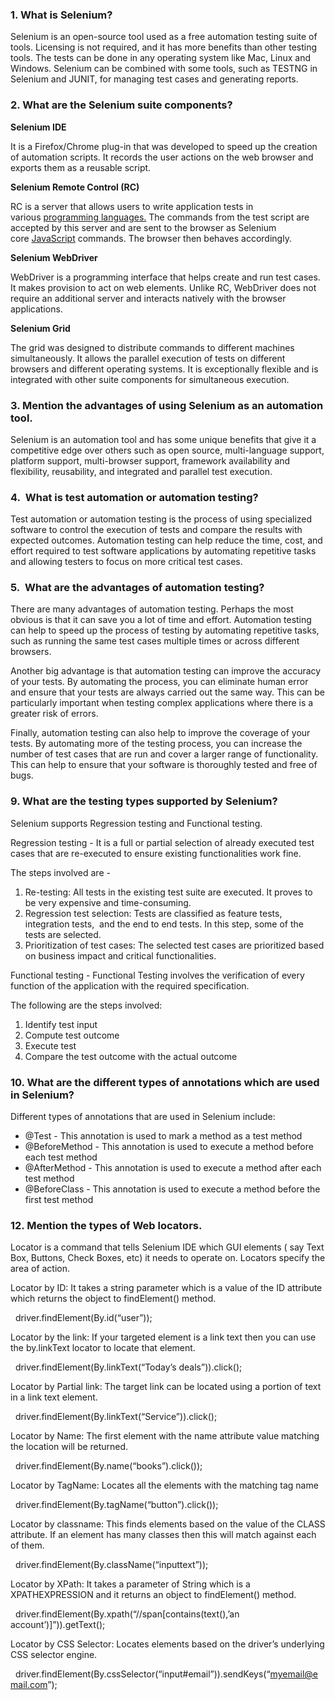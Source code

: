 ### 1. What is Selenium?

Selenium is an open-source tool used as a free automation testing suite of tools. Licensing is not required, and it has more benefits than other testing tools. The tests can be done in any operating system like Mac, Linux and Windows. Selenium can be combined with some tools, such as TESTNG in Selenium and JUNIT, for managing test cases and generating reports.

### 2. What are the Selenium suite components?

**Selenium IDE**

It is a Firefox/Chrome plug-in that was developed to speed up the creation of automation scripts. It records the user actions on the web browser and exports them as a reusable script.

**Selenium Remote Control (RC)**

RC is a server that allows users to write application tests in various [programming languages.](https://www.simplilearn.com/tutorials/programming-tutorial/first-programming-language "programming languages.") The commands from the test script are accepted by this server and are sent to the browser as Selenium core [JavaScript](https://www.simplilearn.com/tutorials/javascript-tutorial/introduction-to-javascript "JavaScript") commands. The browser then behaves accordingly.

**Selenium WebDriver**

WebDriver is a programming interface that helps create and run test cases. It makes provision to act on web elements. Unlike RC, WebDriver does not require an additional server and interacts natively with the browser applications.

**Selenium Grid**

The grid was designed to distribute commands to different machines simultaneously. It allows the parallel execution of tests on different browsers and different operating systems. It is exceptionally flexible and is integrated with other suite components for simultaneous execution.

### 3. Mention the advantages of using Selenium as an automation tool.

Selenium is an automation tool and has some unique benefits that give it a competitive edge over others such as open source, multi-language support, platform support, multi-browser support, framework availability and flexibility, reusability, and integrated and parallel test execution.

### 4.  What is test automation or automation testing?

Test automation or automation testing is the process of using specialized software to control the execution of tests and compare the results with expected outcomes. Automation testing can help reduce the time, cost, and effort required to test software applications by automating repetitive tasks and allowing testers to focus on more critical test cases. 

### 5.  What are the advantages of automation testing?

There are many advantages of automation testing. Perhaps the most obvious is that it can save you a lot of time and effort. Automation testing can help to speed up the process of testing by automating repetitive tasks, such as running the same test cases multiple times or across different browsers.

Another big advantage is that automation testing can improve the accuracy of your tests. By automating the process, you can eliminate human error and ensure that your tests are always carried out the same way. This can be particularly important when testing complex applications where there is a greater risk of errors.

Finally, automation testing can also help to improve the coverage of your tests. By automating more of the testing process, you can increase the number of test cases that are run and cover a larger range of functionality. This can help to ensure that your software is thoroughly tested and free of bugs.

### 9. What are the testing types supported by Selenium? 

Selenium supports Regression testing and Functional testing. 

Regression testing - It is a full or partial selection of already executed test cases that are re-executed to ensure existing functionalities work fine.

The steps involved are - 

1. Re-testing: All tests in the existing test suite are executed. It proves to be very expensive and time-consuming.
2. Regression test selection: Tests are classified as feature tests, integration tests,  and the end to end tests. In this step, some of the tests are selected.
3. Prioritization of test cases: The selected test cases are prioritized based on business impact and critical functionalities.

Functional testing - Functional Testing involves the verification of every function of the application with the required specification. 

The following are the steps involved:

1. Identify test input
2. Compute test outcome
3. Execute test
4. Compare the test outcome with the actual outcome 

### 10. What are the different types of annotations which are used in Selenium?

Different types of annotations that are used in Selenium include:

- @Test - This annotation is used to mark a method as a test method
- @BeforeMethod - This annotation is used to execute a method before each test method
- @AfterMethod - This annotation is used to execute a method after each test method
- @BeforeClass - This annotation is used to execute a method before the first test method

### 12. Mention the types of Web locators.

Locator is a command that tells Selenium IDE which GUI elements ( say Text Box, Buttons, Check Boxes, etc) it needs to operate on. Locators specify the area of action.

Locator by ID: It takes a string parameter which is a value of the ID attribute which returns the object to findElement() method.

  driver.findElement(By.id(“user”));

Locator by the link: If your targeted element is a link text then you can use the by.linkText locator to locate that element.

  driver.findElement(By.linkText(“Today’s deals”)).click();

Locator by Partial link: The target link can be located using a portion of text in a link text element.

  driver.findElement(By.linkText(“Service”)).click();

Locator by Name: The first element with the name attribute value matching the location will be returned.

  driver.findElement(By.name(“books”).click());

Locator by TagName: Locates all the elements with the matching tag name

  driver.findElement(By.tagName(“button”).click());

Locator by classname: This finds elements based on the value of the CLASS attribute. If an element has many classes then this will match against each of them. 

  driver.findElement(By.className(“inputtext”));

Locator by XPath: It takes a parameter of String which is a XPATHEXPRESSION and it returns an object to findElement() method.

  driver.findElement(By.xpath(“//span[contains(text(),’an account’)]”)).getText();

Locator by CSS Selector: Locates elements based on the driver’s underlying CSS selector engine.

  driver.findElement(By.cssSelector(“input#email”)).sendKeys(“myemail@email.com”);